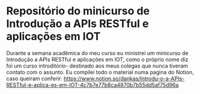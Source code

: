 # Repositório do minicurso de Introdução a APIs RESTful e aplicações em IOT
Durante a semana acadêmica do meu curso eu ministrei um minicurso de Introdução a APIs RESTful e aplicações em IOT, como o próprio nome diz foi um curso introditório- destinado aos meus colegas que nunca tiveram contato com o assunto. Eu compilei todo o material numa pagina do Notion, caso queiram conferir: https://www.notion.so/dankas/Introdu-o-a-APIs-RESTful-e-aplica-es-em-IOT-4c7b7e77b8ca4870b7b55dd5af75d96a
